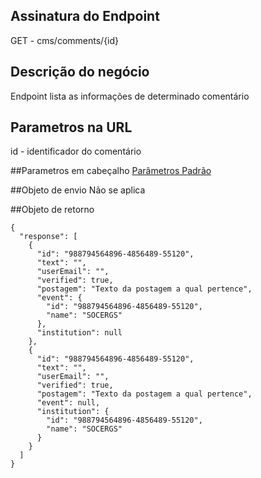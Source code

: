 ## Assinatura do Endpoint

GET - cms/comments/{id}

## Descrição do negócio
Endpoint lista as informações de determinado comentário

## Parametros na URL
id - identificador do comentário

##Parametros em cabeçalho
[Parâmetros Padrão](/API-\(Endpoints\)/Parâmetros-Padrão)

##Objeto de envio
Não se aplica

##Objeto de retorno

```
{
  "response": [
    {
      "id": "988794564896-4856489-55120",
      "text": "",
      "userEmail": "",
      "verified": true,
      "postagem": "Texto da postagem a qual pertence",
      "event": {
        "id": "988794564896-4856489-55120",
        "name": "SOCERGS"
      },
      "institution": null
    },
    {
      "id": "988794564896-4856489-55120",
      "text": "",
      "userEmail": "",
      "verified": true,
      "postagem": "Texto da postagem a qual pertence",
      "event": null,
      "institution": {
        "id": "988794564896-4856489-55120",
        "name": "SOCERGS"
      }
    }
  ]
}
```